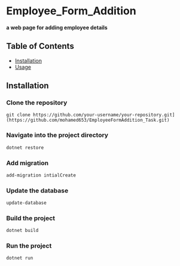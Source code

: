 # Employee_Form_Addition

**a web page for adding employee details**

## Table of Contents

- [Installation](#installation)
- [Usage](#usage)

## Installation

### Clone the repository

```Package Manager Console
git clone https://github.com/your-username/your-repository.git](https://github.com/mohamed653/EmployeeFormAddition_Task.git)
```

### Navigate into the project directory
```bash
dotnet restore
```
### Add migration
```bash
add-migration intialCreate
```
### Update the database
```bash
update-database
```
### Build the project
```bash
dotnet build
```
### Run the project
```bash
dotnet run
```
